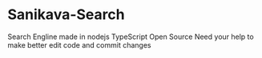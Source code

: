 # Sanikava-Search
Search Engline made in nodejs TypeScript Open Source Need your help to make better edit code and commit changes
